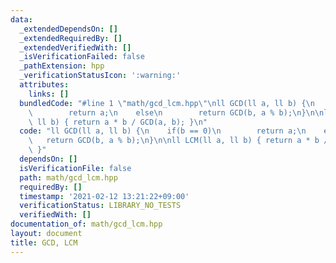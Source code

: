 ```yaml
---
data:
  _extendedDependsOn: []
  _extendedRequiredBy: []
  _extendedVerifiedWith: []
  _isVerificationFailed: false
  _pathExtension: hpp
  _verificationStatusIcon: ':warning:'
  attributes:
    links: []
  bundledCode: "#line 1 \"math/gcd_lcm.hpp\"\nll GCD(ll a, ll b) {\n    if(b == 0)\n\
    \        return a;\n    else\n        return GCD(b, a % b);\n}\n\nll LCM(ll a,\
    \ ll b) { return a * b / GCD(a, b); }\n"
  code: "ll GCD(ll a, ll b) {\n    if(b == 0)\n        return a;\n    else\n     \
    \   return GCD(b, a % b);\n}\n\nll LCM(ll a, ll b) { return a * b / GCD(a, b);\
    \ }"
  dependsOn: []
  isVerificationFile: false
  path: math/gcd_lcm.hpp
  requiredBy: []
  timestamp: '2021-02-12 13:21:22+09:00'
  verificationStatus: LIBRARY_NO_TESTS
  verifiedWith: []
documentation_of: math/gcd_lcm.hpp
layout: document
title: GCD, LCM
---
```

